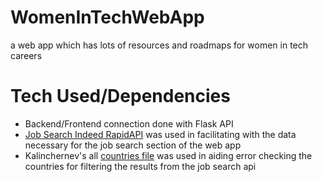 # WomenInTechWebApp
 a web app which has lots of resources and roadmaps for women in tech careers
 
# Tech Used/Dependencies
- Backend/Frontend connection done with Flask API
- [Job Search Indeed RapidAPI](https://rapidapi.com/lattice-data-lattice-data-default/api/job-search4?endpoint=apiendpoint_39951977-af73-4e6c-9657-b29c4769e3ab) was used in facilitating with the data necessary for the job search section of the web app
- Kalinchernev's all [countries file](https://gist.github.com/kalinchernev/486393efcca01623b18d) was used in aiding error checking the countries for filtering the results from the job search api
